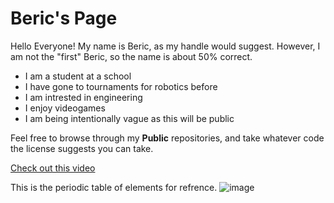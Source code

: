 # Beric's Page

Hello Everyone!
My name is Beric, as my handle would suggest. However, I am not the "first" Beric, so the name is about 50% correct.

- I am a student at a school
- I have gone to tournaments for robotics before
- I am intrested in engineering
- I enjoy videogames
- I am being intentionally vague as this will be public

Feel free to browse through my **Public** repositories, and take whatever code the license suggests you can take.





[Check out this video](https://www.youtube.com/watch?v=gYIlC4ja1cI)

This is the periodic table of elements for refrence.
![image](https://github.com/BericPrime/BericPrime/assets/88285816/b67a8cb8-6f3f-4ccc-a596-c4abf933ac30)





